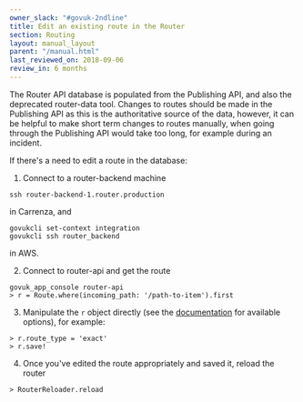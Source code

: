 ```yaml
---
owner_slack: "#govuk-2ndline"
title: Edit an existing route in the Router
section: Routing
layout: manual_layout
parent: "/manual.html"
last_reviewed_on: 2018-09-06
review_in: 6 months
---
```


The Router API database is populated from the Publishing API, and also
the deprecated router-data tool. Changes to routes should be made in
the Publishing API as this is the authoritative source of the data,
however, it can be helpful to make short term changes to routes
manually, when going through the Publishing API would take too long,
for example during an incident.

If there's a need to edit a route in the database:

1. Connect to a router-backend machine

```console
ssh router-backend-1.router.production
```

in Carrenza, and

```console
govukcli set-context integration
govukcli ssh router_backend
```

in AWS.

2. Connect to router-api and get the route

```console
govuk_app_console router-api
> r = Route.where(incoming_path: '/path-to-item').first
```

3. Manipulate the `r` object directly (see the
[documentation](https://github.com/alphagov/router#data-structure) for
available options), for example:

```console
> r.route_type = 'exact'
> r.save!
```

4. Once you've edited the route appropriately and saved it, reload the router

```console
> RouterReloader.reload
```
